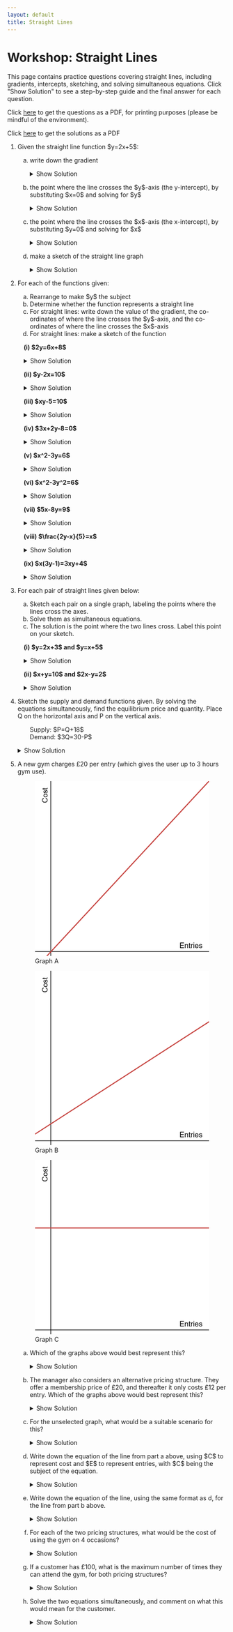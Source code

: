 ```yaml
---
layout: default
title: Straight Lines
---
```


# Workshop: Straight Lines

This page contains practice questions covering straight lines, including gradients, intercepts, sketching, and solving simultaneous equations. Click "Show Solution" to see a step-by-step guide and the final answer for each question.

Click <a href="WS_NBS4107A_straightlines.pdf" target="_blank">here</a> to get the questions as a PDF, for printing purposes (please be mindful of the environment).

Click <a href="WS_NBS4107A_straightlines_solutions.pdf" target="_blank">here</a> to get the solutions as a PDF

<ol class="workshop-questions">
<li class="question-section">
  <p>Given the straight line function $y=2x+5$:</p>
  <ol style="list-style-type: lower-alpha; padding-left: 2em;">
    <li class="question-item">
      <p class="question-text">write down the gradient</p>
      <details class="solution-details">
        <summary>Show Solution</summary>
        <div class="solution-content">
          <p>The equation is in the form $y=mx+c$, where $m$ is the gradient.</p>
          <p><strong>Answer:</strong> The gradient is 2.</p>
        </div>
      </details>
    </li>
    <li class="question-item">
      <p class="question-text">the point where the line crosses the $y$-axis (the y-intercept), by substituting $x=0$ and solving for $y$</p>
      <details class="solution-details">
        <summary>Show Solution</summary>
        <div class="solution-content">
          <p>Set $x=0$: $y = 2(0) + 5 = 5$.</p>
          <p><strong>Answer:</strong> The y-intercept is at (0, 5).</p>
        </div>
      </details>
    </li>
    <li class="question-item">
      <p class="question-text">the point where the line crosses the $x$-axis (the x-intercept), by substituting $y=0$ and solving for $x$</p>
      <details class="solution-details">
        <summary>Show Solution</summary>
        <div class="solution-content">
          <p>Set $y=0$: $0 = 2x + 5 \implies -5 = 2x \implies x = -2.5$.</p>
          <p><strong>Answer:</strong> The x-intercept is at (-2.5, 0).</p>
        </div>
      </details>
    </li>
    <li class="question-item">
      <p class="question-text">make a sketch of the straight line graph</p>
      <details class="solution-details">
        <summary>Show Solution</summary>
        <div class="solution-content">
          <p>Draw a straight line that passes through the y-axis at (0, 5) and the x-axis at (-2.5, 0).</p>
          <div class="solution-image">
            <img src="../assets/images/algebra/w_lines_a_im1a.png" alt="A sketch of the line y=2x+5, showing it passes through the y-axis at (0, 5) and the x-axis at (-2.5, 0).">
          </div>
        </div>
      </details>
    </li>
  </ol>
</li>

<li class="question-section">
  <p>For each of the functions given:</p>
  <ol style="list-style-type: lower-alpha; padding-left: 2em;">
      <li>Rearrange to make $y$ the subject</li>
      <li>Determine whether the function represents a straight line</li>
      <li>For straight lines: write down the value of the gradient, the co-ordinates of where the line crosses the $y$-axis, and the co-ordinates of where the line crosses the $x$-axis</li>
      <li>For straight lines: make a sketch of the function</li>
  </ol>
  <ul style="list-style-type: none; padding-left: 1em; margin-top: 1em;">
    <li class="question-item">
      <p class="question-label"><strong>(i) $2y=6x+8$</strong></p>
      <details class="solution-details"><summary>Show Solution</summary><div class="solution-content">
        <p>a) Divide all terms by 2 to get $y=3x+4$.<br>b) Yes, this is a straight line.<br>c) The gradient is 3, the y-intercept is (0, 4), and the x-intercept is (-4/3, 0).</p>
        <div class="solution-image"><img src="../assets/images/algebra/w_lines_a_im2a.png" alt="A sketch of the line y=3x+4."></div>
      </div></details>
    </li>
    <li class="question-item">
      <p class="question-label"><strong>(ii) $y-2x=10$</strong></p>
      <details class="solution-details"><summary>Show Solution</summary><div class="solution-content">
        <p>a) Add 2x to both sides to get $y=2x+10$.<br>b) Yes, this is a straight line.<br>c) The gradient is 2, the y-intercept is (0, 10), and the x-intercept is (-5, 0).</p>
        <div class="solution-image"><img src="../assets/images/algebra/w_lines_a_im2b.png" alt="A sketch of the line y=2x+10."></div>
      </div></details>
    </li>
    <li class="question-item">
      <p class="question-label"><strong>(iii) $xy-5=10$</strong></p>
      <details class="solution-details"><summary>Show Solution</summary><div class="solution-content">
        <p>a) Rearrange to get $y = \frac{15}{x}$.<br>b) No, this is not a straight line because x is in the denominator.</p>
      </div></details>
    </li>
     <li class="question-item">
      <p class="question-label"><strong>(iv) $3x+2y-8=0$</strong></p>
      <details class="solution-details"><summary>Show Solution</summary><div class="solution-content">
        <p>a) Rearrange to get $y = -\frac{3}{2}x + 4$.<br>b) Yes, this is a straight line.<br>c) The gradient is -3/2, the y-intercept is (0, 4), and the x-intercept is (8/3, 0).</p>
        <div class="solution-image"><img src="../assets/images/algebra/w_lines_a_im2c.png" alt="A sketch of the line y=-1.5x+4."></div>
      </div></details>
    </li>
     <li class="question-item">
      <p class="question-label"><strong>(v) $x^2-3y=6$</strong></p>
      <details class="solution-details"><summary>Show Solution</summary><div class="solution-content">
        <p>a) Rearrange to get $y = \frac{x^2}{3} - 2$.<br>b) No, the $x^2$ term means it is a parabola, not a straight line.</p>
      </div></details>
    </li>
     <li class="question-item">
      <p class="question-label"><strong>(vi) $x^2-3y^2=6$</strong></p>
      <details class="solution-details"><summary>Show Solution</summary><div class="solution-content">
        <p>a) Rearrange to get $y = \pm\sqrt{\frac{x^2-6}{3}}$.<br>b) No, the squared terms mean this is not a straight line.</p>
      </div></details>
    </li>
    <li class="question-item">
      <p class="question-label"><strong>(vii) $5x-8y=9$</strong></p>
      <details class="solution-details"><summary>Show Solution</summary><div class="solution-content">
        <p>a) Rearrange to get $y = \frac{5}{8}x - \frac{9}{8}$.<br>b) Yes, this is a straight line.<br>c) The gradient is 5/8, the y-intercept is (0, -9/8), and the x-intercept is (9/5, 0).</p>
        <div class="solution-image"><img src="../assets/images/algebra/w_lines_a_im2d.png" alt="A sketch of the line y=(5/8)x - (9/8)."></div>
      </div></details>
    </li>
    <li class="question-item">
      <p class="question-label"><strong>(viii) $\frac{2y-x}{5}=x$</strong></p>
      <details class="solution-details"><summary>Show Solution</summary><div class="solution-content">
        <p>a) Rearrange to get $y = 3x$.<br>b) Yes, this is a straight line.<br>c) The gradient is 3, and it passes through the origin (0, 0).</p>
        <div class="solution-image"><img src="../assets/images/algebra/w_lines_a_im2e.png" alt="A sketch of the line y=3x."></div>
      </div></details>
    </li>
    <li class="question-item">
        <p class="question-label"><strong>(ix) $x(3y-1)=3xy+4$</strong></p>
        <details class="solution-details"><summary>Show Solution</summary><div class="solution-content">
            <p>a) Expand and simplify to get $-x=4$, or $x=-4$.<br>b) Yes, this is a vertical straight line.<br>c) The gradient is undefined, there is no y-intercept, and the x-intercept is (-4, 0).</p>
            <div class="solution-image"><img src="../assets/images/algebra/w_lines_a_im2f.png" alt="A sketch of a vertical line at x=-4."></div>
        </div></details>
    </li>
  </ul>
</li>

<li class="question-section">
  <p>For each pair of straight lines given below:</p>
    <ol style="list-style-type: lower-alpha; padding-left: 2em;">
      <li>Sketch each pair on a single graph, labeling the points where the lines cross the axes.</li>
      <li>Solve them as simultaneous equations.</li>
      <li>The solution is the point where the two lines cross. Label this point on your sketch.</li>
  </ol>
  <ul style="list-style-type: none; padding-left: 1em; margin-top: 1em;">
      <li class="question-item">
        <p class="question-label"><strong>(i) $y=2x+3$ and $y=x+5$</strong></p>
        <details class="solution-details"><summary>Show Solution</summary><div class="solution-content">
            <p>b) Set equations equal: $2x+3 = x+5 \implies x=2$. Substitute back to find $y=7$.<br>c) The intersection point is (2, 7).</p>
            <div class="solution-image"><img src="../assets/images/algebra/w_lines_a_im3a.png" alt="Sketch of y=2x+3 and y=x+5 intersecting at (2, 7)."></div>
        </div></details>
      </li>
      <li class="question-item">
        <p class="question-label"><strong>(ii) $x+y=10$ and $2x-y=2$</strong></p>
        <details class="solution-details"><summary>Show Solution</summary><div class="solution-content">
            <p>b) Add equations to eliminate y: $3x=12 \implies x=4$. Substitute back to find $y=6$.<br>c) The intersection point is (4, 6).</p>
            <div class="solution-image"><img src="../assets/images/algebra/w_lines_a_im3b.png" alt="Sketch of x+y=10 and 2x-y=2 intersecting at (4, 6)."></div>
        </div></details>
      </li>
  </ul>
</li>

<li class="question-section">
  <div class="question-text">
    <p>Sketch the supply and demand functions given. By solving the equations simultaneously, find the equilibrium price and quantity. Place Q on the horizontal axis and P on the vertical axis.</p>
    <p style="margin-left: 2em;">Supply: $P=Q+18$<br>Demand: $3Q=30-P$</p>
  </div>
  <details class="solution-details">
    <summary>Show Solution</summary>
    <div class="solution-content">
      <p>Rearrange demand to $P=30-3Q$. Set supply equal to demand: $Q+18 = 30-3Q \implies 4Q=12 \implies Q=3$. Substitute into the supply equation to find $P = 3+18 = 21$.</p>
      <p><strong>Answer:</strong> Equilibrium is at Quantity=3, Price=21.</p>
      <div class="solution-image">
        <img src="../assets/images/algebra/w_lines_a_im4a.png" alt="Supply and demand graph showing intersection at (3, 21).">
      </div>
    </div>
  </details>
</li>

<li class="question-section">
  <p>A new gym charges £20 per entry (which gives the user up to 3 hours gym use).</p>
  <div class="shared-images-container">
    <figure class="shared-image">
      <img src="../assets/images/algebra/w_lines_q_im1.png" alt="A line with a positive gradient and going through the origin.">
      <figcaption>Graph A</figcaption>
    </figure>
    <figure class="shared-image">
      <img src="../assets/images/algebra/w_lines_q_im2.png" alt="A line with a positive gradient and positive y-intercept.">
      <figcaption>Graph B</figcaption>
    </figure>
    <figure class="shared-image">
      <img src="../assets/images/algebra/w_lines_q_im3.png" alt="A horizontal line with a positive y-intercept.">
      <figcaption>Graph C</figcaption>
    </figure>
  </div>
  <ol class="question-list" style="list-style-type: lower-alpha; padding-left: 2em;">
    <li class="question-item">
      <p class="question-text">Which of the graphs above would best represent this?</p>
      <details class="solution-details"><summary>Show Solution</summary><div class="solution-content">
        <p>This has no starting cost and a positive gradient of £20.</p>
        <p><strong>Answer:</strong> Graph A</p>
      </div></details>
    </li>
    <li class="question-item">
      <p class="question-text">The manager also considers an alternative pricing structure. They offer a membership price of £20, and thereafter it only costs £12 per entry. Which of the graphs above would best represent this?</p>
      <details class="solution-details"><summary>Show Solution</summary><div class="solution-content">
        <p>This has a starting cost of £20 (the y-intercept) and a positive gradient of £12.</p>
        <p><strong>Answer:</strong> Graph B</p>
      </div></details>
    </li>
    <li class="question-item">
      <p class="question-text">For the unselected graph, what would be a suitable scenario for this?</p>
      <details class="solution-details"><summary>Show Solution</summary><div class="solution-content">
        <p>Graph C has a zero gradient, so there is no cost per session, and a positive intercept, so a one-off cost.</p>
        <p><strong>Answer:</strong> Graph C: For example, pay a one-off fee of £60 and attend as many sessions as you like (perhaps in a given time-frame).</p>
      </div></details>
    </li>
    <li class="question-item">
      <p class="question-text">Write down the equation of the line from part a above, using $C$ to represent cost and $E$ to represent entries, with $C$ being the subject of the equation.</p>
      <details class="solution-details"><summary>Show Solution</summary><div class="solution-content"><p><strong>Answer:</strong> $C = 20E$</p></div></details>
    </li>
    <li class="question-item">
      <p class="question-text">Write down the equation of the line, using the same format as d, for the line from part b above.</p>
      <details class="solution-details"><summary>Show Solution</summary><div class="solution-content"><p><strong>Answer:</strong> $C = 12E + 20$</p></div></details>
    </li>
    <li class="question-item">
      <p class="question-text">For each of the two pricing structures, what would be the cost of using the gym on 4 occasions?</p>
      <details class="solution-details"><summary>Show Solution</summary><div class="solution-content">
        <p>Structure 1: $C = 20 \times 4 = 80$.<br>Structure 2: $C = (12 \times 4) + 20 = 48 + 20 = 68$.</p>
        <p><strong>Answer:</strong> Structure 1: £80. Structure 2: £68.</p>
      </div></details>
    </li>
    <li class="question-item">
      <p class="question-text">If a customer has £100, what is the maximum number of times they can attend the gym, for both pricing structures?</p>
      <details class="solution-details"><summary>Show Solution</summary><div class="solution-content">
        <p>Structure 1: $100 \div 20 = 5$.<br>Structure 2: First pay the £20 fee, leaving £80. $80 \div 12 \approx 6.67$, so 6 complete entries.</p>
        <p><strong>Answer:</strong> Structure 1: 5 times. Structure 2: 6 times.</p>
      </div></details>
    </li>
    <li class="question-item">
      <p class="question-text">Solve the two equations simultaneously, and comment on what this would mean for the customer.</p>
      <details class="solution-details"><summary>Show Solution</summary><div class="solution-content">
        <p>Set equations equal: $20E = 12E + 20 \implies 8E = 20 \implies E = 2.5$.</p>
        <p><strong>Answer:</strong> The cost is the same at 2.5 entries. For 3 or more entries, the membership structure is cheaper.</p>
      </div></details>
    </li>
  </ol>
</li>

</ol>
